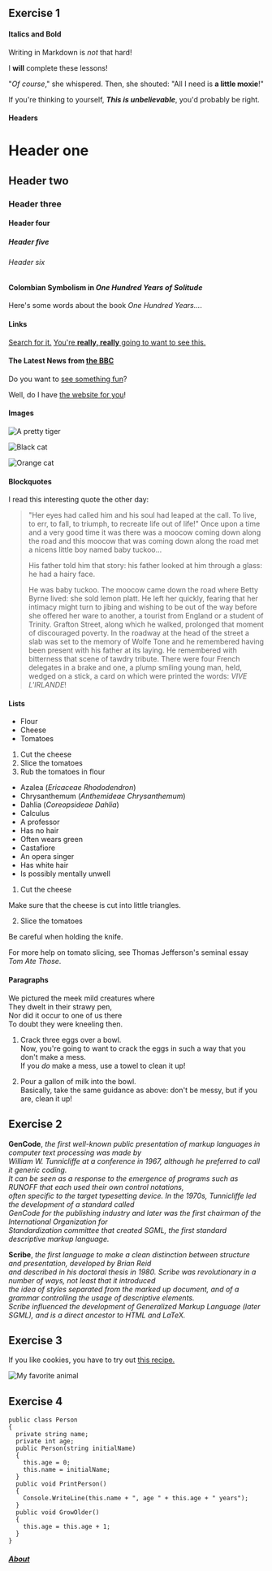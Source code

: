 ## Exercise 1

#### Italics and Bold
Writing in Markdown is _not_ that hard!

I **will** complete these lessons!

"_Of course_," she whispered. Then, she shouted: "All I need is **a little moxie**!"

If you're thinking to yourself, **_This is unbelievable_**, you'd probably be right.

#### Headers
# Header one
## Header two
### Header three
#### Header four
##### Header five
###### Header six
#### Colombian Symbolism in _One Hundred Years of Solitude_

Here's some words about the book _One Hundred Years..._.

#### Links
[Search for it.](www.google.com)
[You're **really, really** going to want to see this.](www.dailykitten.com) 	
#### The Latest News from [the BBC](www.bbc.com/news)
Do you want to [see something fun][a fun place]?

Well, do I have [the website for you][another fun place]!

[a fun place]: www.zombo.com
[another fun place]: www.stumbleupon.com

#### Images
![A pretty tiger](https://upload.wikimedia.org/wikipedia/commons/5/56/Tiger.50.jpg)

![Black cat][Black]

![Orange cat][Orange]

[Black]: https://upload.wikimedia.org/wikipedia/commons/a/a3/81_INF_DIV_SSI.jpg

[Orange]: http://icons.iconarchive.com/icons/google/noto-emoji-animals-nature/256/22221-cat-icon.png


#### Blockquotes
I read this interesting quote the other day:

>"Her eyes had called him and his soul had leaped at the call. To live, to err, to fall, to triumph, to recreate life out of life!"
>Once upon a time and a very good time it was there was a moocow coming down along the road and this moocow that was coming down along the road met a nicens little boy named baby tuckoo...
>
>His father told him that story: his father looked at him through a glass: he had a hairy face.
>
>He was baby tuckoo. The moocow came down the road where Betty Byrne lived: she sold lemon platt.
>He left her quickly, fearing that her intimacy might turn to jibing and wishing to be out of the way before she offered her ware to another, a tourist from England or a student of Trinity. Grafton Street, along which he walked, prolonged that moment of discouraged poverty. In the roadway at the head of the street a slab was set to the memory of Wolfe Tone and he remembered having been present with his father at its laying. He remembered with bitterness that scene of tawdry tribute. There were four French delegates in a brake and one, a plump smiling young man, held, wedged on a stick, a card on which were printed the words: _VIVE L'IRLANDE_!

#### Lists
* Flour
* Cheese
* Tomatoes
1. Cut the cheese
2. Slice the tomatoes
3. Rub the tomatoes in flour
* Azalea (_Ericaceae Rhododendron_)
* Chrysanthemum (_Anthemideae Chrysanthemum_)
* Dahlia (_Coreopsideae Dahlia_)
* Calculus
 * A professor
 * Has no hair
 * Often wears green
* Castafiore
 * An opera singer
 * Has white hair
 * Is possibly mentally unwell
1. Cut the cheese
 
 Make sure that the cheese is cut into little triangles.

2. Slice the tomatoes

 Be careful when holding the knife.
  
 For more help on tomato slicing, see Thomas Jefferson's seminal essay _Tom Ate Those_.

#### Paragraphs
We pictured the meek mild creatures where  
They dwelt in their strawy pen,  
Nor did it occur to one of us there  
To doubt they were kneeling then.
1. Crack three eggs over a bowl.  
Now, you're going to want to crack the eggs in such a way that you don't make a mess.  
If you _do_ make a mess, use a towel to clean it up!

2. Pour a gallon of milk into the bowl.  
Basically, take the same guidance as above: don't be messy, but if you are, clean it up!

## Exercise 2

**GenCode**, _the first well-known public presentation of markup languages in computer text processing was made by  
 William W. Tunnicliffe at a conference in 1967, although he preferred to call it generic coding.   
It can be seen as a response to the emergence of programs such as RUNOFF that each used their own control notations,   
often specific to the target typesetting device. In the 1970s, Tunnicliffe led the development of a standard called   
GenCode for the publishing industry and later was the first chairman of the International Organization for   
Standardization committee that created SGML, the first standard descriptive markup language._

**Scribe**, _the first language to make a clean distinction between structure and presentation, developed by Brian Reid  
 and described in his doctoral thesis in 1980. Scribe was revolutionary in a number of ways, not least that it introduced  
 the idea of styles separated from the marked up document, and of a grammar controlling the usage of descriptive elements.  
 Scribe influenced the development of Generalized Markup Language (later SGML), and is a direct ancestor to HTML and LaTeX._

## Exercise 3

If you like cookies, you have to try out [this recipe.](https://www.youtube.com/watch?v=3vUtRRZG0xY)

![My favorite animal](https://www.mushbarf.com/app/uploads/att-kopa-hund.jpg)

## Exercise 4

    public class Person
    {
      private string name;
      private int age;
      public Person(string initialName)
      {
        this.age = 0;
        this.name = initialName;
      }
      public void PrintPerson()
      {
        Console.WriteLine(this.name + ", age " + this.age + " years");
      }
      public void GrowOlder()
      {
        this.age = this.age + 1;
      }
    }

##### [About](about.md)
